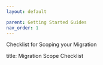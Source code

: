 ```yaml
---
layout: default

parent: Getting Started Guides
nav_order: 1
---
```


Checklist for Scoping your Migration

title: Migration Scope Checklist
